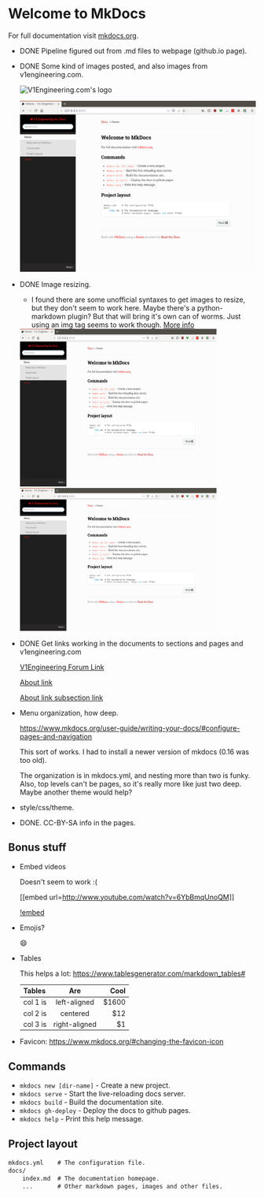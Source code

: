 # Welcome to MkDocs

For full documentation visit [mkdocs.org](http://mkdocs.org).

 - DONE Pipeline figured out from .md files to webpage (github.io page).

 - DONE Some kind of images posted, and also images from v1engineering.com.

     ![V1Engineering.com's logo](https://www.v1engineering.com/wp-content/uploads/2017/12/V1-Engineering-logo-260wide.png
     "This logo is linked from v1engineering.com")

     ![images image](media/pic.png "This is linked here in this github")

 - DONE Image resizing.

     - I found there are some unofficial syntaxes to get images to resize, but they don't seem to
         work here. Maybe there's a python-markdown plugin? But that will bring it's own can of
         worms. Just using an img tag seems to work though. [More info](
         https://gist.github.com/uupaa/f77d2bcf4dc7a294d109 )

     <img src="media/pic.png" width="400" height="320"/>

     <img src="media/pic.png" width="400"/>

 - DONE Get links working in the documents to sections and pages and v1engineering.com

     [V1Engineering Forum Link](https://www.v1engineering.com/forum/topic/community-documentation/)

     [About link](about.md)

     [About link subsection link](about.md#nautae-laeva)

 - Menu organization, how deep.

   https://www.mkdocs.org/user-guide/writing-your-docs/#configure-pages-and-navigation

   This sort of works. I had to install a newer version of mkdocs (0.16 was too old).

   The organization is in mkdocs.yml, and nesting more than two is funky. Also, top levels can't be
   pages, so it's really more like just two deep. Maybe another theme would help?

 - style/css/theme.

 - DONE. CC-BY-SA info in the pages.

## Bonus stuff

 - Embed videos

     Doesn't seem to work :(

     [[embed url=http://www.youtube.com/watch?v=6YbBmqUnoQM]]

     [!embed](https://www.youtube.com/watch?v=vq2jYFZVMDA)

 - Emojis?

     :smile:

 - Tables

     This helps a lot: https://www.tablesgenerator.com/markdown_tables#

    | Tables   |      Are      |  Cool |
    |----------|:-------------:|------:|
    | col 1 is |  left-aligned | $1600 |
    | col 2 is |    centered   |   $12 |
    | col 3 is | right-aligned |    $1 |


 - Favicon: https://www.mkdocs.org/#changing-the-favicon-icon

## Commands

* `mkdocs new [dir-name]` - Create a new project.
* `mkdocs serve` - Start the live-reloading docs server.
* `mkdocs build` - Build the documentation site.
* `mkdocs gh-deploy` - Deploy the docs to github pages.
* `mkdocs help` - Print this help message.

## Project layout

    mkdocs.yml    # The configuration file.
    docs/
        index.md  # The documentation homepage.
        ...       # Other markdown pages, images and other files.
